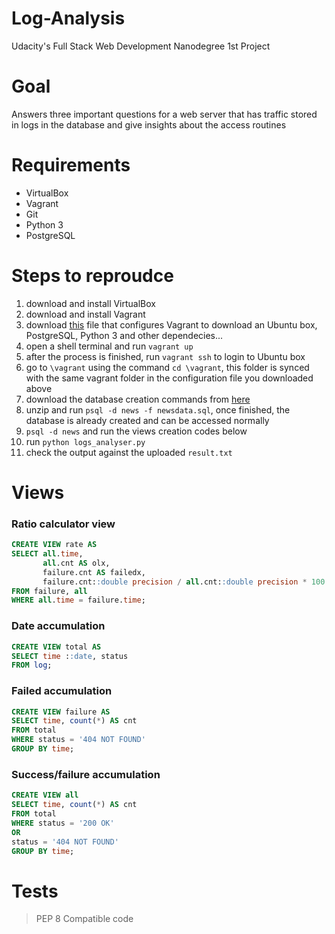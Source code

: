 # Log-Analysis

Udacity's Full Stack Web Development Nanodegree 1st Project


# Goal

Answers three important questions for a web server that has traffic stored in logs in the database and give insights about the access routines


# Requirements

* VirtualBox
* Vagrant
* Git
* Python 3
* PostgreSQL


# Steps to reproudce

1) download and install VirtualBox
2) download and install Vagrant
3) download [this](https://s3.amazonaws.com/video.udacity-data.com/topher/2018/April/5acfbfa3_fsnd-virtual-machine/fsnd-virtual-machine.zip) file that configures Vagrant to download an Ubuntu box, PostgreSQL, Python 3 and other dependecies...
4) open a shell terminal and run `vagrant up`
5) after the process is finished, run `vagrant ssh` to login to Ubuntu box
6) go to `\vagrant` using the command `cd \vagrant`, this folder is synced with the same vagrant folder in the configuration file you downloaded above
5) download the database creation commands from [here](https://d17h27t6h515a5.cloudfront.net/topher/2016/August/57b5f748_newsdata/newsdata.zip)
6) unzip and run `psql -d news -f newsdata.sql`, once finished, the database is already created and can be accessed normally
7) `psql -d news` and run the views creation codes below
8) run `python logs_analyser.py`
9) check the output against the uploaded `result.txt`


# Views

### Ratio calculator view
``` sql
CREATE VIEW rate AS
SELECT all.time,
       all.cnt AS olx,
       failure.cnt AS failedx,
       failure.cnt::double precision / all.cnt::double precision * 100 AS failRate
FROM failure, all
WHERE all.time = failure.time;
```

### Date accumulation
``` sql
CREATE VIEW total AS
SELECT time ::date, status
FROM log;
```

### Failed accumulation
``` sql
CREATE VIEW failure AS
SELECT time, count(*) AS cnt
FROM total
WHERE status = '404 NOT FOUND'
GROUP BY time;
```

### Success/failure accumulation
``` sql
CREATE VIEW all
SELECT time, count(*) AS cnt
FROM total
WHERE status = '200 OK'
OR
status = '404 NOT FOUND'
GROUP BY time;
```

# Tests
> PEP 8 Compatible code
